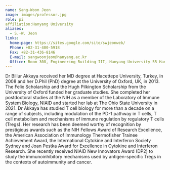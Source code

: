 ```yaml
---
name: Sang-Woon Jeon
image: images/professor.jpg
role: pi
affiliation:Hanyang University
aliases:
  - S.-W. Jeon
links:
  home-page: https://sites.google.com/site/swjeonweb/
  Phone: +82-31-400-5918
  Fax: +82-31-436-8146
  E-mail: sangwoonjeon@hanyang.ac.kr
  Office: Room 308, Engineering Building III, Hanyang University 55 Hanyangdeahak-ro, Sangnok-gu, Ansan, Gyeonggi-do, South Korea
---
```


Dr Billur Akkaya received her MD degree at Hacettepe University, Turkey, in 2008 and her D.Phil (PhD) degree at the University of Oxford, UK, in 2013. The Felix Scholarship and the Hugh Pilkington Scholarship from the University of Oxford funded her graduate studies. She completed her postdoctoral studies at the NIH as a member of the Laboratory of Immune System Biology, NIAID and started her lab at The Ohio State University in 2021. Dr Akkaya has studied T cell biology for more than a decade on a range of subjects, including modulation of the PD-1 pathway in T cells, T cell metabolism and mechanisms of immune regulation by regulatory T cells (Tregs). Her research has been deemed worthy of recognition by prestigious awards such as the NIH Fellows Award of Research Excellence, the American Association of Immunology Thermofisher Trainee Achievement Award, the International Cytokine and Interferon Society Sydney and Joan Pestka Award for Excellence in Cytokine and Interferon Research. She recently received NIAID New Innovators Award (DP2) to study the immunoinhibitory mechanisms used by antigen-specific Tregs in the contexts of autoimmunity and cancer.